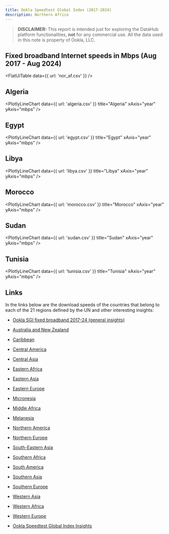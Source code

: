 ```yaml
---
title: Ookla Speedtest Global Index (2017-2024)
description: Northern Africa
---
```


> **DISCLAIMER:** This report is intended just for exploring the DataHub platform functionalities, **not** for any commercial use. All the data used in this note is property of Ookla, LLC.

## Fixed broadband Internet speeds in Mbps (Aug 2017 - Aug 2024)

<FlatUiTable
  data={{
    url: 'nor_af.csv'
  }}
/>

## Algeria

<PlotlyLineChart
  data={{
    url: 'algeria.csv'
  }}
  title="Algeria"
  xAxis="year"
  yAxis="mbps"
/>

## Egypt

<PlotlyLineChart
  data={{
    url: 'egypt.csv'
  }}
  title="Egypt"
  xAxis="year"
  yAxis="mbps"
/>

## Libya

<PlotlyLineChart
  data={{
    url: 'libya.csv'
  }}
  title="Libya"
  xAxis="year"
  yAxis="mbps"
/>

## Morocco

<PlotlyLineChart
  data={{
    url: 'morocco.csv'
  }}
  title="Morocco"
  xAxis="year"
  yAxis="mbps"
/>

## Sudan

<PlotlyLineChart
  data={{
    url: 'sudan.csv'
  }}
  title="Sudan"
  xAxis="year"
  yAxis="mbps"
/>

## Tunisia

<PlotlyLineChart
  data={{
    url: 'tunisia.csv'
  }}
  title="Tunisia"
  xAxis="year"
  yAxis="mbps"
/>

## Links

In the links below are the download speeds of the countries that belong to each of the 21 regions defined by the UN and other interesting insights:

- [Ookla SGI fixed broadband 2017-24 (general insights)](https://datahub.io/@cheredia19/ookla-speedtest-global-index-fixed-broadband-2017-2024)

- [Australia and New Zealand](https://datahub.io/@cheredia19/ookla-sgi-broadband-2017-24-aus-nz)

- [Caribbean](https://datahub.io/@cheredia19/ookla-sgi-broadband-2017-24-cb)

- [Central America](https://datahub.io/@cheredia19/ookla-sgi-broadband-2017-24-cent-am)

- [Central Asia](https://datahub.io/@cheredia19/ookla-sgi-broadband-2017-24-cent-as)

- [Eastern Africa](https://datahub.io/@cheredia19/ookla-sgi-broadband-2017-24-east-af)

- [Eastern Asia](https://datahub.io/@cheredia19/ookla-sgi-broadband-2017-24-east-as)

- [Eastern Europe](https://datahub.io/@cheredia19/ookla-sgi-broadband-2017-24-east-eu)

- [Micronesia](https://datahub.io/@cheredia19/ookla-sgi-broadband-2017-24-mcn)

- [Middle Africa](https://datahub.io/@cheredia19/ookla-sgi-broadband-2017-24-mid-af)

- [Melanesia](https://datahub.io/@cheredia19/ookla-sgi-broadband-2017-24-mln)

- [Northern America](https://datahub.io/@cheredia19/ookla-sgi-broadband-2017-24-nor-am)

- [Northern Europe](https://datahub.io/@cheredia19/ookla-sgi-broadband-2017-24-nor-eu)

- [South-Eastern Asia](https://datahub.io/@cheredia19/ookla-sgi-broadband-2017-24-se-as)

- [Southern Africa](https://datahub.io/@cheredia19/ookla-sgi-broadband-2017-24-sou-af)

- [South America](https://datahub.io/@cheredia19/ookla-sgi-broadband-2017-24-sou-am)

- [Southern Asia](https://datahub.io/@cheredia19/ookla-sgi-broadband-2017-24-sou-as)

- [Southern Europe](https://datahub.io/@cheredia19/ookla-sgi-broadband-2017-24-sou-eu)

- [Western Asia](https://datahub.io/@cheredia19/ookla-sgi-broadband-2017-24-west-as)

- [Western Africa](https://datahub.io/@cheredia19/ookla-sgi-broadband-2017-24-west-af)

- [Western Europe](https://datahub.io/@cheredia19/ookla-sgi-broadband-2017-24-west-eu)

- [Ookla Speedtest Global Index Insights](https://datahub.io/@cheredia19/ookla-speedtest-global-index-insights)

